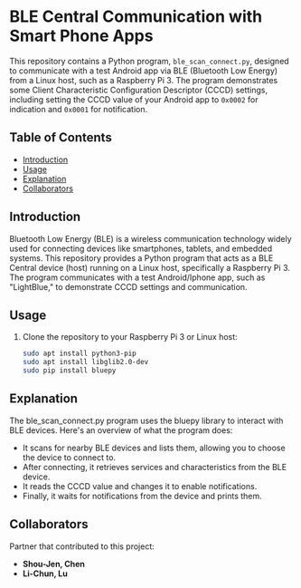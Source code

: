 # BLE Central Communication with Smart Phone Apps

This repository contains a Python program, `ble_scan_connect.py`, designed to communicate with a test Android app via BLE (Bluetooth Low Energy) from a Linux host, such as a Raspberry Pi 3. The program demonstrates some Client Characteristic Configuration Descriptor (CCCD) settings, including setting the CCCD value of your Android app to `0x0002` for indication and `0x0001` for notification.

## Table of Contents

- [Introduction](#introduction)
- [Usage](#usage)
- [Explanation](#explanation)
- [Collaborators](#Collaborators)


## Introduction

Bluetooth Low Energy (BLE) is a wireless communication technology widely used for connecting devices like smartphones, tablets, and embedded systems. This repository provides a Python program that acts as a BLE Central device (host) running on a Linux host, specifically a Raspberry Pi 3. The program communicates with a test Android/Iphone app, such as "LightBlue," to demonstrate CCCD settings and communication.

## Usage

1. Clone the repository to your Raspberry Pi 3 or Linux host:

   ```bash
   sudo apt install python3-pip
   sudo apt install libglib2.0-dev 
   sudo pip install bluepy

## Explanation
The ble_scan_connect.py program uses the bluepy library to interact with BLE devices. Here's an overview of what the program does:

- It scans for nearby BLE devices and lists them, allowing you to choose the device to connect to.
- After connecting, it retrieves services and characteristics from the BLE device.
- It reads the CCCD value and changes it to enable notifications.
- Finally, it waits for notifications from the device and prints them.

## Collaborators

Partner that contributed to this project:
- **Shou-Jen, Chen**
- **Li-Chun, Lu**
